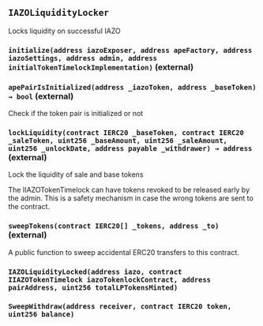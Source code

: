 ## `IAZOLiquidityLocker`

Locks liquidity on successful IAZO




### `initialize(address iazoExposer, address apeFactory, address iazoSettings, address admin, address initialTokenTimelockImplementation)` (external)





### `apePairIsInitialized(address _iazoToken, address _baseToken) → bool` (external)

Check if the token pair is initialized or not




### `lockLiquidity(contract IERC20 _baseToken, contract IERC20 _saleToken, uint256 _baseAmount, uint256 _saleAmount, uint256 _unlockDate, address payable _withdrawer) → address` (external)

Lock the liquidity of sale and base tokens


The IIAZOTokenTimelock can have tokens revoked to be released early by the admin. This is a 
 safety mechanism in case the wrong tokens are sent to the contract.


### `sweepTokens(contract IERC20[] _tokens, address _to)` (external)

A public function to sweep accidental ERC20 transfers to this contract. 





### `IAZOLiquidityLocked(address iazo, contract IIAZOTokenTimelock iazoTokenlockContract, address pairAddress, uint256 totalLPTokensMinted)`





### `SweepWithdraw(address receiver, contract IERC20 token, uint256 balance)`





